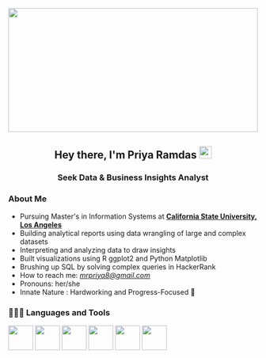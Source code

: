 <img src="https://www.istockphoto.com/photo/technical-financial-graph-on-technology-abstract-background-gm639664884-115428199" width="100%" height="250"> 
<h2 align="center">Hey there, I'm Priya Ramdas <img src="https://raw.githubusercontent.com/MartinHeinz/MartinHeinz/master/wave.gif" width="25px"></h2>
<h3 align="center"> Seek Data & Business Insights Analyst </h3>
<!-- <img width="300" align="left" height="320" src="images/2.png" height="175px"/> -->

### About Me

- Pursuing Master's in Information Systems at **[California State University, Los Angeles](https://www.calstatela.edu/)**
- Building analytical reports using data wrangling of large and complex datasets
- Interpreting and analyzing data to draw insights 
-  Built visualizations using R ggplot2 and Python Matplotlib
- Brushing up SQL by solving complex queries in HackerRank
- How to reach me: *mrpriya8@gmail.com*
- Pronouns: her/she
- Innate Nature : Hardworking and Progress-Focused 🎯

### 👩🏻‍💻 Languages and Tools

<div id="languages">
<span><img src="https://img.icons8.com/color/240/000000/python.png" height="50" width="50" /></span>
<span><img src="https://img.icons8.com/color/96/000000/tableau-software.png"  height="50" width="50" /></span>
<span><img src="https://img.icons8.com/color/240/000000/git.png" height="50" width="50" /></span>
<span><img src="https://img.icons8.com/color/240/000000/oracle-logo.png" height="50" width="50" /></span>
<span><img src="https://img.icons8.com/color/240/000000/mysql-logo.png" height="50" width="50" /></span>
<span><img src="https://img.icons8.com/windows/128/000000/r-project.png" height="50" width="50" /></span/>
<span><img src="https://img.icons8.com/color/144/000000/hadoop-distributed-file-system.png" height="50" width="50 /></span/>
<span><img src="https://img.icons8.com/color/144/000000/oracle-logo.png" height="50" width="50 /></span/>
<span><img src="https://www.java.com/en/"height="50" width="50 /></span/>
<span><img src="https://reactjs.org/"height="50" width="50 /></span/>
  
